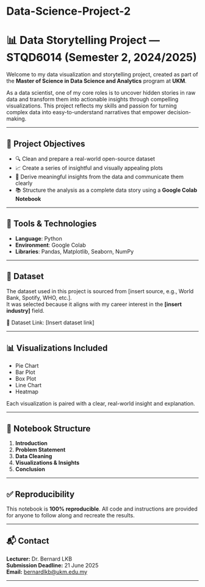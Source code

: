 # Data-Science-Project-2
# 📊 Data Storytelling Project — STQD6014 (Semester 2, 2024/2025)

Welcome to my data visualization and storytelling project, created as part of the **Master of Science in Data Science and Analytics** program at **UKM**.

As a data scientist, one of my core roles is to uncover hidden stories in raw data and transform them into actionable insights through compelling visualizations. This project reflects my skills and passion for turning complex data into easy-to-understand narratives that empower decision-making.

---

## 🎯 Project Objectives

- 🔍 Clean and prepare a real-world open-source dataset
- 📈 Create a series of insightful and visually appealing plots
- 🧠 Derive meaningful insights from the data and communicate them clearly
- 📚 Structure the analysis as a complete data story using a **Google Colab Notebook**

---

## 🧰 Tools & Technologies

- **Language**: Python  
- **Environment**: Google Colab  
- **Libraries**: Pandas, Matplotlib, Seaborn, NumPy

---

## 📂 Dataset

The dataset used in this project is sourced from [insert source, e.g., World Bank, Spotify, WHO, etc.].  
It was selected because it aligns with my career interest in the **[insert industry]** field.

📎 Dataset Link: [Insert dataset link]

---

## 📊 Visualizations Included

- Pie Chart
- Bar Plot
- Box Plot
- Line Chart
- Heatmap

Each visualization is paired with a clear, real-world insight and explanation.

---

## 📝 Notebook Structure

1. **Introduction**
2. **Problem Statement**
3. **Data Cleaning**
4. **Visualizations & Insights**
5. **Conclusion**

---

## ✅ Reproducibility

This notebook is **100% reproducible**. All code and instructions are provided for anyone to follow along and recreate the results.

---

## 📬 Contact

**Lecturer:** Dr. Bernard LKB  
**Submission Deadline:** 21 June 2025  
**Email:** bernardlkb@ukm.edu.my

---

